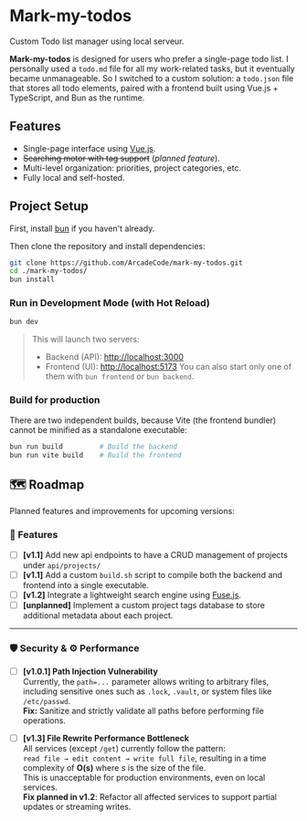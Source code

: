 # Mark-my-todos
Custom Todo list manager using local serveur.

**Mark-my-todos** is designed for users who prefer a single-page todo list. I personally used a ``todo.md`` file for all my work-related tasks, but it eventually became unmanageable. So I switched to a custom solution: a ``todo.json`` file that stores all todo elements, paired with a frontend built using Vue.js + TypeScript, and Bun as the runtime.

## Features
- Single-page interface using [Vue.js](https://vuejs.org/).
- ~~Searching motor with tag support~~ (*planned feature*).
- Multi-level organization: priorities, project categories, etc.
- Fully local and self-hosted.

## Project Setup
First, install [bun](https://bun.sh/) if you haven't already.

Then clone the repository and install dependencies:
```sh
git clone https://github.com/ArcadeCode/mark-my-todos.git
cd ./mark-my-todos/
bun install
```

### Run in Development Mode (with Hot Reload)
```sh
bun dev
```
> This will launch two servers:
> - Backend (API): <http://localhost:3000>
> - Frontend (UI): <http://localhost:5173>
> You can also start only one of them with ``bun frontend`` or ``bun backend``.

### Build for production
There are two independent builds, because Vite (the frontend bundler) cannot be minified as a standalone executable:
```sh
bun run build         # Build the backend
bun run vite build    # Build the frontend
```

## 🗺️ Roadmap
Planned features and improvements for upcoming versions:

### 🧱 Features
- [ ] **[v1.1]** Add new api endpoints to have a CRUD management of projects under `api/projects/`
- [ ] **[v1.1]** Add a custom `build.sh` script to compile both the backend and frontend into a single executable.
- [ ] **[v1.2]** Integrate a lightweight search engine using [Fuse.js](https://www.fusejs.io/).
- [ ] **[unplanned]** Implement a custom project tags database to store additional metadata about each project.

---

### 🛡️ Security & ⚙️ Performance
- [ ] **[v1.0.1] Path Injection Vulnerability**  
  Currently, the `path=...` parameter allows writing to arbitrary files, including sensitive ones such as `.lock`, `.vault`, or system files like `/etc/passwd`.  
  **Fix:** Sanitize and strictly validate all paths before performing file operations.

- [ ] **[v1.3] File Rewrite Performance Bottleneck**  
  All services (except `/get`) currently follow the pattern:  
  `read file → edit content → write full file`, resulting in a time complexity of **O(s)** where *s* is the size of the file.  
  This is unacceptable for production environments, even on local services.  
  **Fix planned in v1.2**: Refactor all affected services to support partial updates or streaming writes.